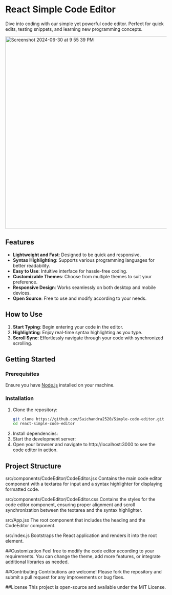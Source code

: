 # React Simple Code Editor

Dive into coding with our simple yet powerful code editor. Perfect for quick edits, testing snippets, and learning new programming concepts.

<img width="600" text-align="center" alt="Screenshot 2024-06-30 at 9 55 39 PM" src="https://github.com/Saichandra2520/Simple-code-editor/assets/87373255/eb89cec8-76c1-47e3-b53b-79e61c8d8acc">

## Features

- **Lightweight and Fast**: Designed to be quick and responsive.
- **Syntax Highlighting**: Supports various programming languages for better readability.
- **Easy to Use**: Intuitive interface for hassle-free coding.
- **Customizable Themes**: Choose from multiple themes to suit your preference.
- **Responsive Design**: Works seamlessly on both desktop and mobile devices.
- **Open Source**: Free to use and modify according to your needs.

## How to Use

1. **Start Typing**: Begin entering your code in the editor.
2. **Highlighting**: Enjoy real-time syntax highlighting as you type.
3. **Scroll Sync**: Effortlessly navigate through your code with synchronized scrolling.

## Getting Started

### Prerequisites

Ensure you have [Node.js](https://nodejs.org/) installed on your machine.

### Installation

1. Clone the repository:
   ```sh
   git clone https://github.com/Saichandra2520/Simple-code-editor.git
   cd react-simple-code-editor
2. Install dependencies:
3. Start the development server:
4. Open your browser and navigate to http://localhost:3000 to see the code editor in action.

## Project Structure

src/components/CodeEditor/CodeEditor.jsx
Contains the main code editor component with a textarea for input and a syntax highlighter for displaying formatted code.

src/components/CodeEditor/CodeEditor.css
Contains the styles for the code editor component, ensuring proper alignment and scroll synchronization between the textarea and the syntax highlighter.

src/App.jsx
The root component that includes the heading and the CodeEditor component.

src/index.js
Bootstraps the React application and renders it into the root element.

##Customization
Feel free to modify the code editor according to your requirements. You can change the theme, add more features, or integrate additional libraries as needed.

##Contributing
Contributions are welcome! Please fork the repository and submit a pull request for any improvements or bug fixes.

##License
This project is open-source and available under the MIT License.
